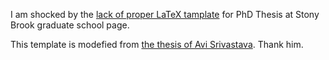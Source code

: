 I am shocked by the [lack of proper LaTeX tamplate](https://grad.stonybrook.edu/_data/documents/forms/2020-forms/Dissertation_template-PHD_EW.pdf) for PhD Thesis at Stony Brook graduate school page. 

This template is modefied from [the thesis of Avi Srivastava](https://github.com/k3yavi/thesis). Thank him.
